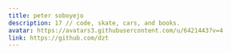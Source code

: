 ```yaml
---
title: peter soboyejo
description: 17 // code, skate, cars, and books.
avatar: https://avatars3.githubusercontent.com/u/6421443?v=4
link: https://github.com/dzt
---
```

